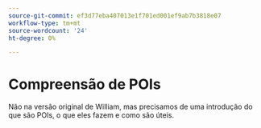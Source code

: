 ```yaml
---
source-git-commit: ef3d77eba407013e1f701ed001ef9ab7b3818e07
workflow-type: tm+mt
source-wordcount: '24'
ht-degree: 0%

---
```

# Compreensão de POIs

Não na versão original de William, mas precisamos de uma introdução do que são POIs, o que eles fazem e como são úteis.

